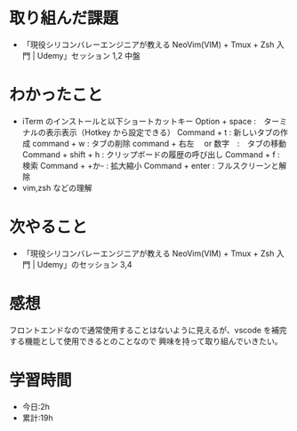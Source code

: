 # 取り組んだ課題

-   「現役シリコンバレーエンジニアが教える NeoVim(VIM) + Tmux + Zsh 入門 | Udemy」セッション 1,2 中盤

# わかったこと

-   iTerm のインストールと以下ショートカットキー
    Option + space :　ターミナルの表示表示（Hotkey から設定できる）
    Command + t : 新しいタブの作成
    command + w : タブの削除
    command + 右左　 or 数字　:　タブの移動
    Command + shift + h : クリップボードの履歴の呼び出し
    Command + f : 検索
    Command + +か- : 拡大縮小
    Command + enter : フルスクリーンと解除
-   vim,zsh などの理解

# 次やること

-   「現役シリコンバレーエンジニアが教える NeoVim(VIM) + Tmux + Zsh 入門 | Udemy」のセッション 3,4

# 感想

フロントエンドなので通常使用することはないように見えるが、vscode を補完する機能として使用できるとのことなので
興味を持って取り組んでいきたい。

# 学習時間

-   今日:2h
-   累計:19h
